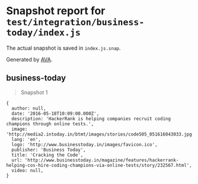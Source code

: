 # Snapshot report for `test/integration/business-today/index.js`

The actual snapshot is saved in `index.js.snap`.

Generated by [AVA](https://avajs.dev).

## business-today

> Snapshot 1

    {
      author: null,
      date: '2016-05-18T10:09:00.000Z',
      description: 'HackerRank is helping companies recruit coding champions through online tests.',
      image: 'http://media2.intoday.in/btmt/images/stories/code505_051616043033.jpg',
      lang: 'en',
      logo: 'http://www.businesstoday.in/images/favicon.ico',
      publisher: 'Business Today',
      title: 'Cracking the Code',
      url: 'http://www.businesstoday.in/magazine/features/hackerrank-helping-cos-hire-coding-champions-via-online-tests/story/232567.html',
      video: null,
    }
